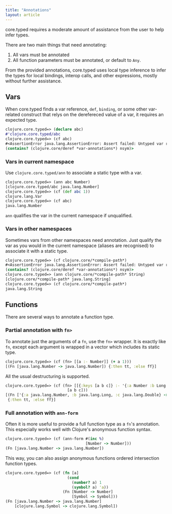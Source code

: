 ```yaml
---
title: "Annotations"
layout: article
---
```


core.typed requires a moderate amount of assistance from the user to help infer types.

There are two main things that need annotating:

1. All vars must be annotated
2. All function parameters must be annotated, or default to `Any`.

From the provided annotations, core.typed uses local type inference to infer
the types for local bindings, interop calls, and other expressions, mostly
without further assistance.

## Vars

When core.typed finds a var reference, `def`, `binding`, or some other var-related construct
that relys on the derefereced value of a var, it requires an expected type.

```clojure
clojure.core.typed=> (declare abc)
#'clojure.core.typed/abc
clojure.core.typed=> (cf abc)
#<AssertionError java.lang.AssertionError: Assert failed: Untyped var reference: clojure.core.typed/abc
(contains? (clojure.core/deref *var-annotations*) nsym)>
```

### Vars in current namespace

Use `clojure.core.typed/ann` to associate a static type with a var.

```clojure
clojure.core.typed=> (ann abc Number)
[clojure.core.typed/abc java.lang.Number]
clojure.core.typed=> (cf (def abc 1))
clojure.lang.Var
clojure.core.typed=> (cf abc)
java.lang.Number
```

`ann` qualifies the var in the current namespace if unqualified.
 
### Vars in other namespaces

Sometimes vars from other namespaces need annotation. Just qualify the var as you
would in the current namespace (aliases are recognised) to associate it with a static type.

```clojure
clojure.core.typed=> (cf clojure.core/*compile-path*)
#<AssertionError java.lang.AssertionError: Assert failed: Untyped var reference: clojure.core/*compile-path*
(contains? (clojure.core/deref *var-annotations*) nsym)>
clojure.core.typed=> (ann clojure.core/*compile-path* String)
[clojure.core/*compile-path* java.lang.String]
clojure.core.typed=> (cf clojure.core/*compile-path*)
java.lang.String
```

## Functions

There are several ways to annotate a function type.

### Partial annotation with `fn>`

To annotate just the arguments of a `fn`, use the `fn>` wrapper. It is exactly like `fn`,
except each argument is wrapped in a vector which includes its static type.

```clojure
clojure.core.typed=> (cf (fn> [[a :- Number]] (+ a 1)))
[(Fn [java.lang.Number -> java.lang.Number]) {:then tt, :else ff}]
```

All the usual destructuring is supported.

```clojure
clojure.core.typed=> (cf (fn> [[{:keys [a b c]} :- '{:a Number :b Long :c Double}]]
                           [a b c]))
[(Fn ['{:a java.lang.Number, :b java.lang.Long, :c java.lang.Double} -> '[java.lang.Number java.lang.Long java.lang.Double]]) 
 {:then tt, :else ff}]
```

### Full annotation with `ann-form`

Often it is more useful to provide a full function type as a `fn`'s annotation. This
especially works well with Clojure's anonymous function syntax.

```clojure
clojure.core.typed=> (cf (ann-form #(inc %)
                                   [Number -> Number]))
(Fn [java.lang.Number -> java.lang.Number])
```

This way, you can also assign anonymous functions ordered intersection function types.

```clojure
clojure.core.typed=> (cf (fn [a]
                           (cond
                             (number? a) 1
                             (symbol? a) 'a))
                         (Fn [Number -> Number]
                             [Symbol -> Symbol]))
(Fn [java.lang.Number -> java.lang.Number] 
    [clojure.lang.Symbol -> clojure.lang.Symbol])
```
